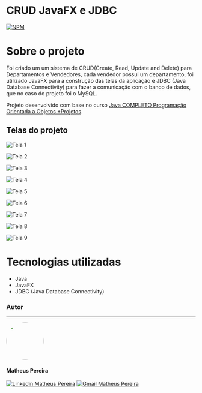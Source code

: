 # CRUD JavaFX e JDBC
[![NPM](https://img.shields.io/npm/l/react)](https://github.com/MatheusFilipe21/crud-javafx-jdbc/blob/main/LICENSE)

# Sobre o projeto
Foi criado um um sistema de CRUD(Create, Read, Update and Delete) para Departamentos e Vendedores, cada vendedor possui um departamento, foi utilizado JavaFX para a construção das telas da aplicação e JDBC (Java Database Connectivity) para fazer a comunicação com o banco de dados, que no caso do projeto foi o MySQL.

Projeto desenvolvido com base no curso [Java COMPLETO Programação Orientada a Objetos +Projetos](https://www.udemy.com/course/java-curso-completo "Udemy").

## Telas do projeto
![Tela 1](https://user-images.githubusercontent.com/57512945/108127722-6eb3b180-708a-11eb-93cf-c46c212c335e.png
)

![Tela 2](https://user-images.githubusercontent.com/57512945/108127724-6f4c4800-708a-11eb-8585-9c17c601cb99.png
)

![Tela 3](https://user-images.githubusercontent.com/57512945/108127725-6f4c4800-708a-11eb-8674-85d4b3224bac.png
) 

![Tela 4](https://user-images.githubusercontent.com/57512945/108127726-6f4c4800-708a-11eb-9ad3-a3ffdfc52ee2.png
)

![Tela 5](https://user-images.githubusercontent.com/57512945/108127729-6fe4de80-708a-11eb-8fe2-cf1074bcd27f.png
) 

![Tela 6](https://user-images.githubusercontent.com/57512945/108127730-6fe4de80-708a-11eb-8f0a-08b03c23c04a.png
)

![Tela 7](https://user-images.githubusercontent.com/57512945/108127731-707d7500-708a-11eb-8fb1-19d36a30aac6.png
) 

![Tela 8](https://user-images.githubusercontent.com/57512945/108127733-707d7500-708a-11eb-979f-43d51e68be71.png
)

![Tela 9](https://user-images.githubusercontent.com/57512945/108127718-6e1b1b00-708a-11eb-9996-e6138283055f.png
)

# Tecnologias utilizadas

- Java
- JavaFX
- JDBC (Java Database Connectivity)

### Autor
---

 <img style="border-radius: 50%;" src="https://avatars3.githubusercontent.com/u/57512945?s=400&u=59280288c5d415b3aedca01cbb06db3c600740a8&v=4" width="100px;" alt=""/>

#### Matheus Pereira

<a href="https://www.linkedin.com/in/matheusfilipe21" target="_blank" title="Linkedin Matheus Pereira"><img src="https://img.shields.io/badge/-Matheus Pereira-blue?style=flat-square&logo=Linkedin&logoColor=white&link=https://www.linkedin.com/in/matheusfilipe21" alt="Linkedin Matheus Pereira"/></a> [![Gmail Matheus Pereira](https://img.shields.io/badge/-matheusfilipe1999@gmail.com-c14438?style=flat-square&logo=Gmail&logoColor=white&link=mailto:matheusfilipe1999@gmail.com)](mailto:matheusfilipe1999@gmail.com "Gmail Matheus Pereira")
